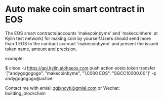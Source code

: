 # Auto make coin smart contract in EOS
The EOS smart contracts(accounts 'makecoinbyme' and 'makecoinhere' at Kylin test network) for making coin by yourself.Users should send more than 1 EOS to the contract account 'makecoinbyme' and present the issued token name, amount and precision.

example:

$ cleos -u https://api.kylin.alohaeos.com push action eosio.token transfer '["andygogogogo", "makecoinbyme", "1.0000 EOS", "SGCC10000.00"]' -p andygogogogo@active

Contact me with emial: zgjxncytl@gmial.com or Wechat: building_blockchain




